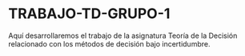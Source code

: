 # TRABAJO-TD-GRUPO-1
Aquí desarrollaremos el trabajo de la asignatura Teoría de la Decisión relacionado con los métodos de decisión bajo incertidumbre.
